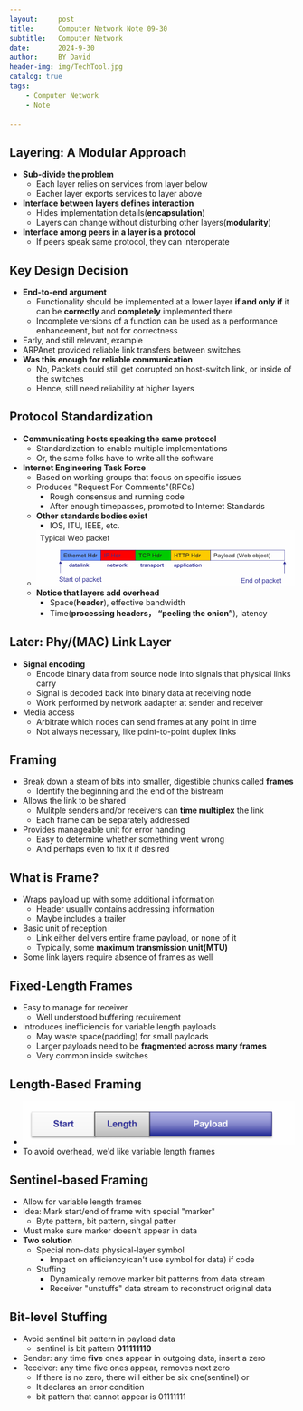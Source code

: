 ```yaml
---
layout:     post
title:      Computer Network Note 09-30
subtitle:   Computer Network
date:       2024-9-30
author:     BY David
header-img: img/TechTool.jpg
catalog: true
tags:
    - Computer Network
    - Note

---
```


## Layering: A Modular Approach
* **Sub-divide the problem**
  * Each layer relies on services from layer below
  * Eacher layer exports services to layer above
* **Interface between layers defines interaction**
  * Hides implementation details(**encapsulation**)
  * Layers can change without disturbing other layers(**modularity**)
* **Interface among peers in a layer is a protocol**
  * If peers speak same protocol, they can interoperate

## Key Design Decision
* **End-to-end argument**
  * Functionality should be implemented at a lower layer **if and only if** it can be **correctly** and **completely** implemented there
  * Incomplete versions of a function can be used as a performance enhancement, but not for correctness
* Early, and still relevant, example
* ARPAnet provided reliable link transfers between switches
* **Was this enough for reliable communication**
  * No, Packets could still get corrupted on host-switch link, or inside of the switches
  * Hence, still need reliability at higher layers

## Protocol Standardization
* **Communicating hosts speaking the same protocol**
  * Standardization to enable multiple implementations
  * Or, the same folks have to write all the software
* **Internet Engineering Task Force**
  * Based on working groups that focus on specific issues
  * Produces "Request For Comments"(RFCs)
    * Rough consensus and running code
    * After enough timepasses, promoted to Internet Standards
  * **Other standards bodies exist**
    * IOS, ITU, IEEE, etc.
  * ![web packet](/img/2024-10-01-Computer-Network-01/web-packet.png)
  * **Notice that layers add overhead**
    * Space(**header**), effective bandwidth
    * Time(**processing headers， “peeling the onion”**), latency
## Later: Phy/(MAC) Link Layer
* **Signal encoding**
  * Encode binary data from source node into signals that physical links carry
  * Signal is decoded back into binary data at receiving node
  * Work performed by network aadapter at sender and receiver
* Media access
  * Arbitrate which nodes can send frames at any point in time
  * Not always necessary, like point-to-point duplex links

## Framing
* Break down a steam of bits into smaller, digestible chunks called **frames**
  * Identify the beginning and the end of the bistream
* Allows the link to be shared
  * Mulitple senders and/or receivers can **time multiplex** the link
  * Each frame can be separately addressed
* Provides manageable unit for error handing
  * Easy to determine whether something went wrong
  * And perhaps even to fix it if desired

## What is Frame?
* Wraps payload up with some additional information
  * Header usually contains addressing information
  * Maybe includes a trailer
* Basic unit of reception
  * Link either delivers entire frame payload, or none of it
  * Typically, some **maximum transmission unit(MTU)**
* Some link layers require absence of frames as well

## Fixed-Length Frames
* Easy to manage for receiver
  * Well understood buffering requirement
* Introduces inefficiencis for variable length payloads
  * May waste space(padding) for small payloads
  * Larger payloads need to be **fragmented across many frames**
  * Very common inside switches

## Length-Based Framing
* ![Length-based](/img/2024-10-01-Computer-Network-01/Length-based.png)
* To avoid overhead, we'd like variable length frames
## Sentinel-based Framing
* Allow for variable length frames
* Idea: Mark start/end of frame with special "marker"
  * Byte pattern, bit pattern, singal patter
* Must make sure marker doesn't appear in data
* **Two solution**
  * Special non-data physical-layer symbol
    * Impact on efficiency(can't use symbol for data) if code
  * Stuffing
    * Dynamically remove marker bit patterns from data stream
    * Receiver "unstuffs" data stream to reconstruct original data
## Bit-level Stuffing
* Avoid sentinel bit pattern in payload data
  * sentinel is bit pattern **011111110**
* Sender: any time **five** ones appear in outgoing data, insert a zero
* Receiver: any time five ones appear, removes next zero
  * If there is no zero, there will either be six one(sentinel) or
  * It declares an error condition
  * bit pattern that cannot appear is 01111111